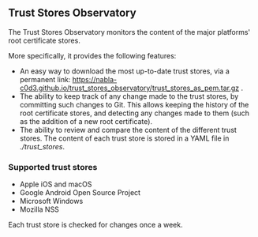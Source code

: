 Trust Stores Observatory
------------------------

The Trust Stores Observatory monitors the content of the major platforms' root certificate stores. 

More specifically, it provides the following features:

* An easy way to download the most up-to-date trust stores, via a permanent link: https://nabla-c0d3.github.io/trust_stores_observatory/trust_stores_as_pem.tar.gz .
* The ability to keep track of any change made to the trust stores, by committing such changes to Git. This allows keeping the history of the root certificate stores, and detecting any changes made to them (such as the addition of a new root certificate).
* The ability to review and compare the content of the different trust stores. The content of each trust store is stored in a YAML file in _./trust_stores_.

### Supported trust stores

* Apple iOS and macOS
* Google Android Open Source Project
* Microsoft Windows
* Mozilla NSS

Each trust store is checked for changes once a week.

